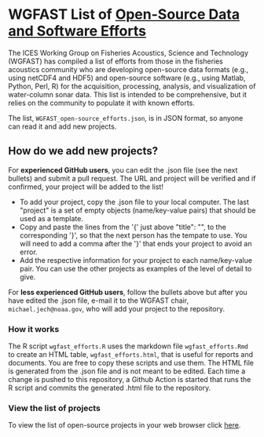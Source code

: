 # WGFAST List of [Open-Source Data and Software Efforts](https://htmlpreview.github.io/?https://github.com/ices-eg/wg_WGFAST/blob/master/Open-Source_Efforts/wgfast_efforts.html)


The ICES Working Group on Fisheries Acoustics, Science and Technology (WGFAST) has compiled a list of efforts from those in the fisheries acoustics community who are developing open-source data formats (e.g., using netCDF4 and HDF5) and open-source software (e.g., using Matlab, Python, Perl, R) for the acquisition, processing, analysis, and visualization of water-column sonar data. This list is intended to be comprehensive, but it relies on the community to populate it with known efforts.


The list, `WGFAST_open-source_efforts.json`, is in JSON format, so anyone can read it and add new projects. 


## How do we add new projects?  
For **experienced GitHub users**, you can edit the .json file (see the next bullets) and submit a pull request. The URL and project will be verified and if confirmed, your project will be added to the list!  

- To add your project, copy the .json file to your local computer. The last "project" is a set of empty objects (name/key-value pairs) that should be used as a template. 
- Copy and paste the lines from the '{' just above "title": "", to the corresponding '}', so that the next person has the tempate to use. You will need to add a comma after the '}' that ends your project to avoid an error. 
- Add the respective information for your project to each name/key-value pair. You can use the other projects as examples of the level of detail to give.  

For **less experienced GitHub users**, follow the bullets above but after you have edited the .json file, e-mail it to the WGFAST chair, `michael.jech@noaa.gov`, who will add your project to the repository.


### How it works  
The R script `wgfast_efforts.R` uses the markdown file `wgfast_efforts.Rmd` to create an HTML table, `wgfast_efforts.html`, that is useful for reports and documents. You are free to copy these scripts and use them. The HTML file is generated from the .json file and is not meant to be edited. Each time a change is pushed to this repository, a Github Action is started that runs the R script and commits the generated .html file to the repository.

### View the list of projects   
To view the list of open-source projects in your web browser click [here](https://htmlpreview.github.io/?https://github.com/ices-eg/wg_WGFAST/blob/master/Open-Source_Efforts/wgfast_efforts.html).


